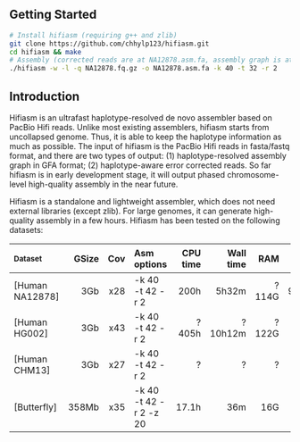 ## Getting Started

```sh
# Install hifiasm (requiring g++ and zlib)
git clone https://github.com/chhylp123/hifiasm.git
cd hifiasm && make
# Assembly (corrected reads are at NA12878.asm.fa, assembly graph is at NA12878.asm.fa.gfa)
./hifiasm -w -l -q NA12878.fq.gz -o NA12878.asm.fa -k 40 -t 32 -r 2
```

## Introduction
Hifiasm is an ultrafast haplotype-resolved de novo assembler based on PacBio Hifi reads. Unlike most existing assemblers, hifiasm starts from uncollapsed genome. Thus, it is able to keep the haplotype information as much as possible. The input of hifiasm is the PacBio Hifi reads in fasta/fastq format, and there are two types of output: (1) haplotype-resolved assembly graph in GFA format; (2) haplotype-aware error corrected reads. So far hifiasm is in early development stage, it will output phased chromosome-level high-quality assembly in the near future.

Hifiasm is a standalone and lightweight assembler, which does not need external libraries (except zlib). For large genomes, it can generate high-quality assembly in a few hours. Hifiasm has been tested on the following datasets:

|<sub>Dataset<sub>         |GSize |  Cov |          Asm options |CPU time|Wall time|  RAM|unitig/contig N50<sup>[1]</sup>|
|:---------------|-----:|-----:|:---------------------|-------:|--------:|----:|----------------:|
|[Human NA12878] |   3Gb|x28   |-k 40 -t 42 -r 2      |    200h|    5h32m|?114G|    93.5Kb/18.6Mb|
|[Human HG002]   |   3Gb|x43   |-k 40 -t 42 -r 2      |   ?405h|  ?10h12m|?122G|       320kb/29Mb|
|[Human CHM13]   |   3Gb|x27   |-k 40 -t 42 -r 2      |       ?|        ?|    ?|         NA<sup>[2]</sup>/39.8Mb|
|[Butterfly]     | 358Mb|x35   |-k 40 -t 42 -r 2 -z 20|   17.1h|      36m|  16G|         NA<sup>[3]</sup>/7.5Mb|


<style>
  .markdown-body table td {
    font-size: 1px !important;
  }
</style>

